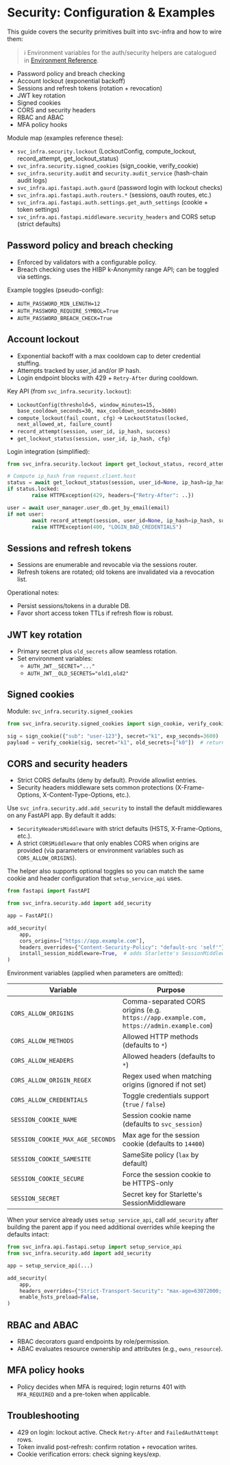 # Security: Configuration & Examples

This guide covers the security primitives built into svc-infra and how to wire them:

> ℹ️ Environment variables for the auth/security helpers are catalogued in [Environment Reference](environment.md).

- Password policy and breach checking
- Account lockout (exponential backoff)
- Sessions and refresh tokens (rotation + revocation)
- JWT key rotation
- Signed cookies
- CORS and security headers
- RBAC and ABAC
- MFA policy hooks

Module map (examples reference these):
- `svc_infra.security.lockout` (LockoutConfig, compute_lockout, record_attempt, get_lockout_status)
- `svc_infra.security.signed_cookies` (sign_cookie, verify_cookie)
- `svc_infra.security.audit` and `security.audit_service` (hash-chain audit logs)
- `svc_infra.api.fastapi.auth.gaurd` (password login with lockout checks)
- `svc_infra.api.fastapi.auth.routers.*` (sessions, oauth routes, etc.)
- `svc_infra.api.fastapi.auth.settings.get_auth_settings` (cookie + token settings)
- `svc_infra.api.fastapi.middleware.security_headers` and CORS setup (strict defaults)

## Password policy and breach checking
- Enforced by validators with a configurable policy.
- Breach checking uses the HIBP k-Anonymity range API; can be toggled via settings.

Example toggles (pseudo-config):
- `AUTH_PASSWORD_MIN_LENGTH=12`
- `AUTH_PASSWORD_REQUIRE_SYMBOL=True`
- `AUTH_PASSWORD_BREACH_CHECK=True`

## Account lockout
- Exponential backoff with a max cooldown cap to deter credential stuffing.
- Attempts tracked by user_id and/or IP hash.
- Login endpoint blocks with 429 + `Retry-After` during cooldown.

Key API (from `svc_infra.security.lockout`):
- `LockoutConfig(threshold=5, window_minutes=15, base_cooldown_seconds=30, max_cooldown_seconds=3600)`
- `compute_lockout(fail_count, cfg)` → `LockoutStatus(locked, next_allowed_at, failure_count)`
- `record_attempt(session, user_id, ip_hash, success)`
- `get_lockout_status(session, user_id, ip_hash, cfg)`

Login integration (simplified):
```python
from svc_infra.security.lockout import get_lockout_status, record_attempt

# Compute ip_hash from request.client.host
status = await get_lockout_status(session, user_id=None, ip_hash=ip_hash)
if status.locked:
		raise HTTPException(429, headers={"Retry-After": ..})

user = await user_manager.user_db.get_by_email(email)
if not user:
		await record_attempt(session, user_id=None, ip_hash=ip_hash, success=False)
		raise HTTPException(400, "LOGIN_BAD_CREDENTIALS")
```

## Sessions and refresh tokens
- Sessions are enumerable and revocable via the sessions router.
- Refresh tokens are rotated; old tokens are invalidated via a revocation list.

Operational notes:
- Persist sessions/tokens in a durable DB.
- Favor short access token TTLs if refresh flow is robust.

## JWT key rotation
- Primary secret plus `old_secrets` allow seamless rotation.
- Set environment variables:
	- `AUTH_JWT__SECRET="..."`
	- `AUTH_JWT__OLD_SECRETS="old1,old2"`

## Signed cookies
Module: `svc_infra.security.signed_cookies`

```python
from svc_infra.security.signed_cookies import sign_cookie, verify_cookie

sig = sign_cookie({"sub": "user-123"}, secret="k1", exp_seconds=3600)
payload = verify_cookie(sig, secret="k1", old_secrets=["k0"])  # returns dict
```

## CORS and security headers
- Strict CORS defaults (deny by default). Provide allowlist entries.
- Security headers middleware sets common protections (X-Frame-Options, X-Content-Type-Options, etc.).

Use `svc_infra.security.add.add_security` to install the default middlewares on any
FastAPI app. By default it adds:

- `SecurityHeadersMiddleware` with strict defaults (HSTS, X-Frame-Options, etc.).
- A strict `CORSMiddleware` that only enables CORS when origins are provided (via
  parameters or environment variables such as `CORS_ALLOW_ORIGINS`).

The helper also supports optional toggles so you can match the same cookie and
header configuration that `setup_service_api` uses.

```python
from fastapi import FastAPI

from svc_infra.security.add import add_security

app = FastAPI()

add_security(
    app,
    cors_origins=["https://app.example.com"],
    headers_overrides={"Content-Security-Policy": "default-src 'self'"},
    install_session_middleware=True,  # adds Starlette's SessionMiddleware
)
```

Environment variables (applied when parameters are omitted):

| Variable | Purpose |
| --- | --- |
| `CORS_ALLOW_ORIGINS` | Comma-separated CORS origins (e.g. `https://app.example.com, https://admin.example.com`) |
| `CORS_ALLOW_METHODS` | Allowed HTTP methods (defaults to `*`) |
| `CORS_ALLOW_HEADERS` | Allowed headers (defaults to `*`) |
| `CORS_ALLOW_ORIGIN_REGEX` | Regex used when matching origins (ignored if not set) |
| `CORS_ALLOW_CREDENTIALS` | Toggle credentials support (`true` / `false`) |
| `SESSION_COOKIE_NAME` | Session cookie name (defaults to `svc_session`) |
| `SESSION_COOKIE_MAX_AGE_SECONDS` | Max age for the session cookie (defaults to `14400`) |
| `SESSION_COOKIE_SAMESITE` | SameSite policy (`lax` by default) |
| `SESSION_COOKIE_SECURE` | Force the session cookie to be HTTPS-only |
| `SESSION_SECRET` | Secret key for Starlette's SessionMiddleware |

When your service already uses `setup_service_api`, call `add_security` after
building the parent app if you need additional overrides while keeping the
defaults intact:

```python
from svc_infra.api.fastapi.setup import setup_service_api
from svc_infra.security.add import add_security

app = setup_service_api(...)

add_security(
    app,
    headers_overrides={"Strict-Transport-Security": "max-age=63072000; includeSubDomains"},
    enable_hsts_preload=False,
)
```

## RBAC and ABAC
- RBAC decorators guard endpoints by role/permission.
- ABAC evaluates resource ownership and attributes (e.g., `owns_resource`).

## MFA policy hooks
- Policy decides when MFA is required; login returns 401 with `MFA_REQUIRED` and a pre-token when applicable.

## Troubleshooting
- 429 on login: lockout active. Check `Retry-After` and `FailedAuthAttempt` rows.
- Token invalid post-refresh: confirm rotation + revocation writes.
- Cookie verification errors: check signing keys/exp.
